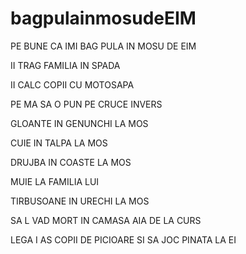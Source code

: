 # bagpulainmosudeEIM


PE BUNE CA IMI BAG PULA IN MOSU DE EIM

II TRAG FAMILIA IN SPADA

II CALC COPII CU MOTOSAPA

PE MA SA O PUN PE CRUCE INVERS

GLOANTE IN GENUNCHI LA MOS

CUIE IN TALPA LA MOS

DRUJBA IN COASTE LA MOS

MUIE LA FAMILIA LUI 

TIRBUSOANE IN URECHI LA MOS

SA L VAD MORT IN CAMASA AIA DE LA CURS

LEGA I AS COPII DE PICIOARE SI SA JOC PINATA LA EI
